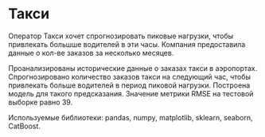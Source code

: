 # Такси
Оператор Такси хочет спрогнозировать пиковые нагрузки, чтобы привлекать большше водителей в эти часы. 
Компания предоставила данные о кол-ве заказов за несколько месяцев.

Проанализированы исторические данные о заказах такси в аэропортах.  
Спрогнозировано количество заказов такси на следующий час, чтобы привлекать больше водителей в период пиковой нагрузки. 
Построена модель для такого предсказания.
Значение метрики RMSE на тестовой выборке равно 39.

Используемые библиотеки: pandas, numpy, matplotlib, sklearn, seaborn, CatBoost.